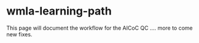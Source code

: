 # wmla-learning-path

This page will document the workflow for the AICoC QC .... more to come
new fixes.

